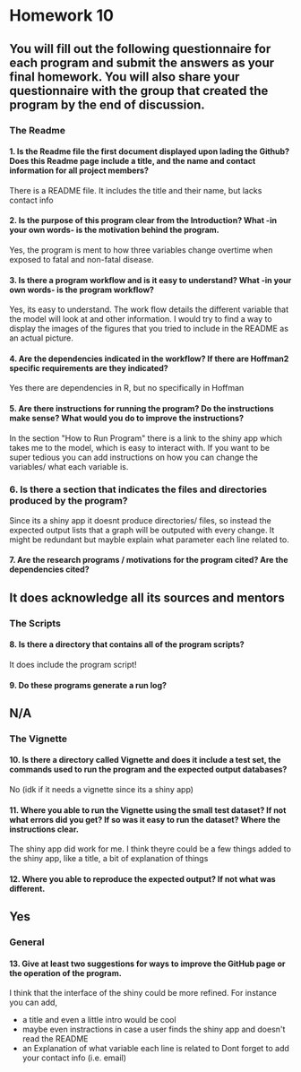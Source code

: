 # Homework 10

You will fill out the following
questionnaire for each program and submit the answers as your final homework. You will
also share your questionnaire with the group that created the program __by the end of discussion__.
---

### The Readme

#### 1. Is the Readme file the first document displayed upon lading the Github?  Does this Readme page include a title, and the name and contact information for all project members?
There is a README file. It includes the title and their name, but lacks contact info

#### 2. Is the purpose of this program clear from the Introduction?  What -in your own words- is the motivation behind the program.
Yes, the program is ment to how three variables change overtime when exposed to fatal and non-fatal disease.

#### 3. Is there a program workflow and is it easy to understand?  What -in your own words- is the program workflow?
Yes, its easy to understand. The work flow details the different variable that the model will look at and other information. I would try to find a way to display the images of the figures that you tried to include in the README as an actual picture.

#### 4. Are the dependencies indicated in the workflow?  If there are Hoffman2 specific requirements are they indicated?
Yes there are dependencies in R, but no specifically in Hoffman 

#### 5. Are there instructions for running the program?  Do the instructions make sense?  What would you do to improve the instructions?
In the section "How to Run Program" there is a link to the shiny app which takes me to the model, which is easy to interact with. If you want to be super tedious you can add instructions on how you can change the variables/ what each variable is.

### 6. Is there a section that indicates the files and directories produced by the program?
Since its a shiny app it doesnt produce directories/ files, so instead the expected output lists that a graph will be outputed with every change. It might be redundant but mayble explain what parameter each line related to.

#### 7. Are the research programs / motivations for the program cited?  Are the dependencies cited?
It does acknowledge all its sources and mentors
---

### The Scripts

#### 8. Is there a directory that contains all of the program scripts?
It does include the program script!

#### 9. Do these programs generate a run log?
N/A
---

### The Vignette

#### 10. Is there a directory called Vignette and does it include a test set, the commands used to run the program and the expected output databases?
No (idk if it needs a vignette since its a shiny app)

#### 11. Where you able to run the Vignette using the small test dataset? If not what errors did you get?  If so was it easy to run the dataset?  Where the instructions clear.
The shiny app did work for me. I think theyre could be a few things added to the shiny app, like a title, a bit of explanation of things 

#### 12. Where you able to reproduce the expected output?  If not what was different.
Yes
---

### General

#### 13. Give __at least two__ suggestions for ways to improve the GitHub page or the operation of the program.
I think that the interface of the shiny could be more refined. For instance you can add,
- a title and even a little intro would be cool
- maybe even instractions in case a user finds the shiny app and doesn't read the README
- an Explanation of what variable each line is related to 
Dont forget to add your contact info (i.e. email)